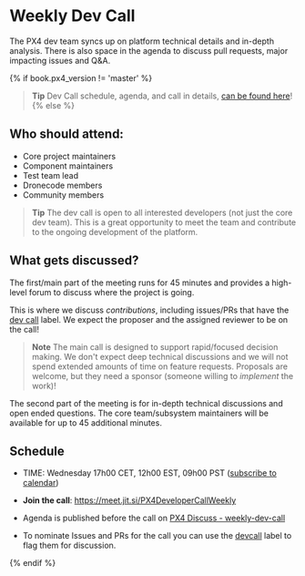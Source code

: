 <a id="dev_call"></a>

# Weekly Dev Call

The PX4 dev team syncs up on platform technical details and in-depth analysis. There is also space in the agenda to discuss pull requests, major impacting issues and Q&A.

{% if book.px4_version != 'master' %}

> **Tip** Dev Call schedule, agenda, and call in details, [can be found here](https://dev.px4.io/master/en/contribute/dev_call.html)! {% else %} <!-- START: dev call details: displayed only in master -->

## Who should attend:

* Core project maintainers
* Component maintainers
* Test team lead
* Dronecode members
* Community members

> **Tip** The dev call is open to all interested developers (not just the core dev team). This is a great opportunity to meet the team and contribute to the ongoing development of the platform.

## What gets discussed?

The first/main part of the meeting runs for 45 minutes and provides a high-level forum to discuss where the project is going.

This is where we discuss *contributions*, including issues/PRs that have the [dev call](https://github.com/PX4/PX4-Autopilot/labels/devcall5) label. We expect the proposer and the assigned reviewer to be on the call!

> **Note** The main call is designed to support rapid/focused decision making. We don't expect deep technical discussions and we will not spend extended amounts of time on feature requests. Proposals are welcome, but they need a sponsor (someone willing to *implement* the work)!

The second part of the meeting is for in-depth technical discussions and open ended questions. The core team/subsystem maintainers will be available for up to 45 additional minutes.

## Schedule

* TIME: Wednesday 17h00 CET, 12h00 EST, 09h00 PST \([subscribe to calendar](https://www.dronecode.org/calendar/)\)
* **Join the call**: https://meet.jit.si/PX4DeveloperCallWeekly

* Agenda is published before the call on [PX4 Discuss - weekly-dev-call](http://discuss.px4.io/c/weekly-dev-call)

* To nominate Issues and PRs for the call you can use the [devcall](https://github.com/PX4/PX4-Autopilot/labels/devcall) label to flag them for discussion.

{% endif %} <!-- END: dev call details: displayed only in master -->